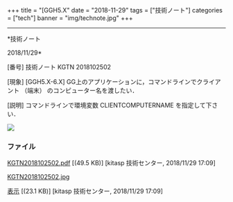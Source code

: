 ﻿+++
title = "[GGH5.X"
date = "2018-11-29"
tags = ["技術ノート"]
categories = ["tech"]
banner = "img/technote.jpg"
+++

-----------------------------------------------------------------------------------------------------------------------------

*技術ノート

2018/11/29*


[番号]
技術ノート KGTN 2018102502

[現象]
[GGH5.X-6.X] GG上のアプリケーションに，コマンドラインでクライアント
（端末） のコンピューター名を渡したい．

[説明]
コマンドラインで環境変数 CLIENTCOMPUTERNAME を指定して下さい．

![](http://techreport.kitasp.net/attachments/download/4205/KGTN2018102502.jpg)


### ファイル

 
 


[KGTN2018102502.pdf](http://techreport.kitasp.net/attachments/download/4204/KGTN2018102502.pdf)
 [(49.5 KB)] [kitasp 技術センター, 2018/11/29
17:09]

[KGTN2018102502.jpg](http://techreport.kitasp.net/attachments/download/4205/KGTN2018102502.jpg)

[表示](http://techreport.kitasp.net/attachments/4205/KGTN2018102502.jpg "表示")
 [(23.1 KB)] [kitasp 技術センター, 2018/11/29
17:09]


 


 

